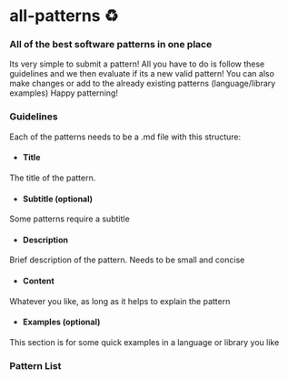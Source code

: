 # all-patterns :recycle:

### All of the best software patterns in one place 

Its very simple to submit a pattern! All you have to do is follow these guidelines and we then evaluate if its a new valid pattern! You can also make changes or add to the already existing patterns (language/library examples) Happy patterning! 

### Guidelines

Each of the patterns needs to be a .md file with this structure:

* #### Title

The title of the pattern.

* #### Subtitle (optional)

Some patterns require a subtitle

* #### Description

Brief description of the pattern. Needs to be small and concise

* #### Content

Whatever you like, as long as it helps to explain the pattern

* #### Examples (optional)

This section is for some quick examples in a language or library you like

### Pattern List
